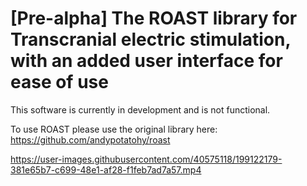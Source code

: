 # [Pre-alpha] The ROAST library for Transcranial electric stimulation, with an added user interface for ease of use

This software is currently in development and is not functional.

To use ROAST please use the original library here:
https://github.com/andypotatohy/roast



https://user-images.githubusercontent.com/40575118/199122179-381e65b7-c699-48e1-af28-f1feb7ad7a57.mp4
